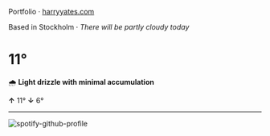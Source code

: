Portfolio · [harryyates.com](https://harryyates.com)

<!-- WEATHER_START -->
Based in Stockholm · *There will be partly cloudy today*

# 11°
🌧️ **Light drizzle with minimal accumulation**

**↑** 11° **↓** 6°

---
<!-- WEATHER_END -->

<p align="left">
  <a>
    <img src="https://spotify-github-profile.kittinanx.com/api/view?uid=bigbello&cover_image=true&theme=natemoo-re&show_offline=true&background_color=121212&interchange=false&bar_color=53b14f&bar_color_cover=false" alt="spotify-github-profile">
  </a>
</p>